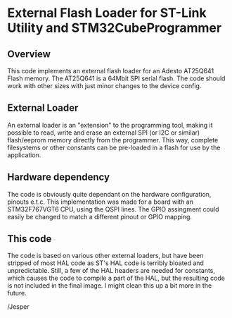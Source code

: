 # External Flash Loader for ST-Link Utility and STM32CubeProgrammer

## Overview

This code implements an external flash loader for an Adesto AT25Q641 Flash memory. 
The AT25Q641 is a 64Mbit SPI serial flash.
The code should work with other sizes with just minor changes to the device config.

## External Loader

An external loader is an "extension" to the programming tool, making it possible to read, write and erase an 
external SPI (or I2C or similar) flash/eeprom memory directly from the programmer.
This way, complete filesystems or other constants can be pre-loaded in a flash for use by the application.


## Hardware dependency

The code is obviously quite dependant on the hardware configuration, pinouts e.t.c.
This implementation was made for a board with an STM32F767VGT6 CPU, using the QSPI lines.
The GPIO assingment could easily be changed to match a different pinout or GPIO mapping.


## This code

The code is based on various other external loaders, but have been stripped of most HAL code as ST's HAL code is terribly  bloated and unpredictable.
Still, a few of the HAL headers are needed for constants, which causes the code to compile a part of the HAL, but the resulting code is not included in the final image.
I might clean this up a bit more in the future.


/Jesper